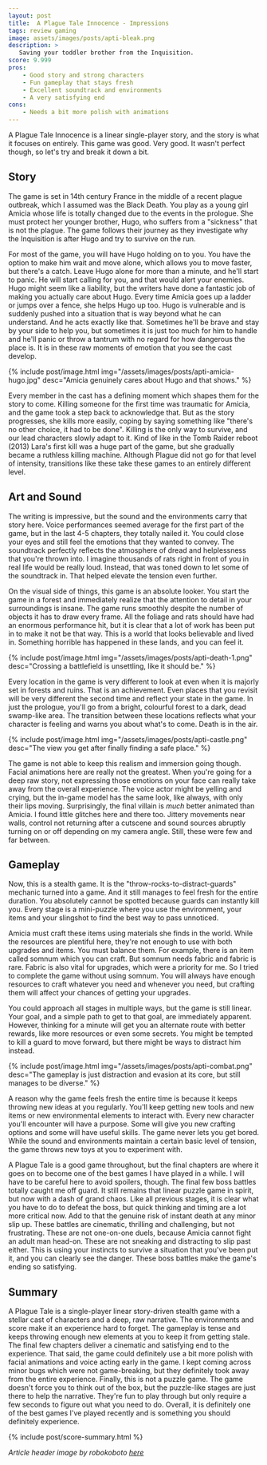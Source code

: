 ```yaml
---
layout: post
title:  A Plague Tale Innocence - Impressions
tags: review gaming
image: assets/images/posts/apti-bleak.png
description: >
   Saving your toddler brother from the Inquisition.
score: 9.999
pros:
    - Good story and strong characters
    - Fun gameplay that stays fresh
    - Excellent soundtrack and environments
    - A very satisfying end
cons:
    - Needs a bit more polish with animations
---
```


A Plague Tale Innocence is a linear single-player story, and the story is what it focuses on entirely. This game was good. Very good. It wasn't perfect though, so let's try and break it down a bit.

## Story

The game is set in 14th century France in the middle of a recent plague outbreak, which I assumed was the Black Death. You play as a young girl Amicia whose life is totally changed due to the events in the prologue. She must protect her younger brother, Hugo, who suffers from a "sickness" that is not the plague. The game follows their journey as they investigate why the Inquisition is after Hugo and try to survive on the run.

For most of the game, you will have Hugo holding on to you. You have the option to make him wait and move alone, which allows you to move faster, but there's a catch. Leave Hugo alone for more than a minute, and he'll start to panic. He will start calling for you, and that would alert your enemies. Hugo might seem like a liability, but the writers have done a fantastic job of making you actually care about Hugo. Every time Amicia goes up a ladder or jumps over a fence, she helps Hugo up too. Hugo is vulnerable and is suddenly pushed into a situation that is way beyond what he can understand. And he acts exactly like that. Sometimes he'll be brave and stay by your side to help you, but sometimes it is just too much for him to handle and he'll panic or throw a tantrum with no regard for how dangerous the place is. It is in these raw moments of emotion that you see the cast develop.

{% include post/image.html img="/assets/images/posts/apti-amicia-hugo.jpg" desc="Amicia genuinely cares about Hugo and that shows." %}

Every member in the cast has a defining moment which shapes them for the story to come. Killing someone for the first time was traumatic for Amicia, and the game took a step back to acknowledge that. But as the story progresses, she kills more easily, coping by saying something like "there's no other choice, it had to be done". Killing is the only way to survive, and our lead characters slowly adapt to it. Kind of like in the Tomb Raider reboot (2013) Lara's first kill was a huge part of the game, but she gradually became a ruthless killing machine. Although Plague did not go for that level of intensity, transitions like these take these games to an entirely different level.

## Art and Sound

The writing is impressive, but the sound and the environments carry that story here. Voice performances seemed average for the first part of the game, but in the last 4-5 chapters, they totally nailed it. You could close your eyes and still feel the emotions that they wanted to convey. The soundtrack perfectly reflects the atmosphere of dread and helplessness that you're thrown into. I imagine thousands of rats right in front of you in real life would be really loud. Instead, that was toned down to let some of the soundtrack in. That helped elevate the tension even further. 

On the visual side of things, this game is an absolute looker. You start the game in a forest and immediately realize that the attention to detail in your surroundings is insane. The game runs smoothly despite the number of objects it has to draw every frame. All the foliage and rats should have had an enormous performance hit, but it is clear that a lot of work has been put in to make it not be that way. This is a world that looks believable and lived in. Something horrible has happened in these lands, and you can feel it.

{% include post/image.html img="/assets/images/posts/apti-death-1.png" desc="Crossing a battlefield is unsettling, like it should be." %}

Every location in the game is very different to look at even when it is majorly set in forests and ruins. That is an achievement. Even places that you revisit will be very different the second time and reflect your state in the game. In just the prologue, you'll go from a bright, colourful forest to a dark, dead swamp-like area. The transition between these locations reflects what your character is feeling and warns you about what's to come. Death is in the air.

{% include post/image.html img="/assets/images/posts/apti-castle.png" desc="The view you get after finally finding a safe place." %}

The game is not able to keep this realism and immersion going though. Facial animations here are really not the greatest. When you're going for a deep raw story, not expressing those emotions on your face can really take away from the overall experience. The voice actor might be yelling and crying, but the in-game model has the same look, like always, with only their lips moving. Surprisingly, the final villain is *much* better animated than Amicia. I found little glitches here and there too. Jittery movements near walls, control not returning after a cutscene and sound sources abruptly turning on or off depending on my camera angle. Still, these were few and far between.

## Gameplay

Now, this is a stealth game. It is the "throw-rocks-to-distract-guards" mechanic turned into a game. And it still manages to feel fresh for the entire duration. You absolutely cannot be spotted because guards can instantly kill you. Every stage is a mini-puzzle where you use the environment, your items and your slingshot to find the best way to pass unnoticed. 

Amicia must craft these items using materials she finds in the world. While the resources are plentiful here, they're not enough to use with both upgrades and items. You must balance them. For example, there is an item called somnum which you can craft. But somnum needs fabric and fabric is rare. Fabric is also vital for upgrades, which were a priority for me. So I tried to complete the game without using somnum. You will always have enough resources to craft whatever you need and whenever you need, but crafting them will affect your chances of getting your upgrades. 

You could approach all stages in multiple ways, but the game is still linear. Your goal, and a simple path to get to that goal, are immediately apparent.  However, thinking for a minute will get you an alternate route with better rewards, like more resources or even some secrets. You might be tempted to kill a guard to move forward, but there might be ways to distract him instead.

{% include post/image.html img="/assets/images/posts/apti-combat.png" desc="The gameplay is just distraction and evasion at its core, but still manages to be diverse." %}

A reason why the game feels fresh the entire time is because it keeps throwing new ideas at you regularly. You'll keep getting new tools and new items or new environmental elements to interact with. Every new character you'll encounter will have a purpose. Some will give you new crafting options and some will have useful skills. The game never lets you get bored. While the sound and environments maintain a certain basic level of tension, the game throws new toys at you to experiment with. 

A Plague Tale is a good game throughout, but the final chapters are where it goes on to become one of the best games I have played in a while. I will have to be careful here to avoid spoilers, though. The final few boss battles totally caught me off guard. It still remains that linear puzzle game in spirit, but now with a dash of grand chaos. Like all previous stages, it is clear what you have to do to defeat the boss, but quick thinking and timing are a lot more critical now. Add to that the genuine risk of instant death at any minor slip up. These battles are cinematic, thrilling and challenging, but not frustrating. These are not one-on-one duels, because Amicia cannot fight an adult man head-on. These are not sneaking and distracting to slip past either. This is using your instincts to survive a situation that you've been put it, and you can clearly see the danger. These boss battles make the game's ending so satisfying.

## Summary

A Plague Tale is a single-player linear story-driven stealth game with a stellar cast of characters and a deep, raw narrative. The environments and score make it an experience hard to forget. The gameplay is tense and keeps throwing enough new elements at you to keep it from getting stale. The final few chapters deliver a cinematic and satisfying end to the experience. That said, the game could definitely use a bit more polish with facial animations and voice acting early in the game. I kept coming across minor bugs which were not game-breaking, but they definitely took away from the entire experience. Finally, this is not a puzzle game. The game doesn't force you to think out of the box, but the puzzle-like stages are just there to help the narrative. They're fun to play through but only require a few seconds to figure out what you need to do. Overall, it is definitely one of the best games I've played recently and is something you should definitely experience.

{% include post/score-summary.html %}

*Article header image by robokoboto [here](https://wall.alphacoders.com/big.php?i=1000091)*